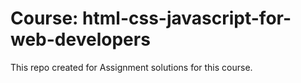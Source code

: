 # Course: html-css-javascript-for-web-developers
This repo created for Assignment solutions for this course.
